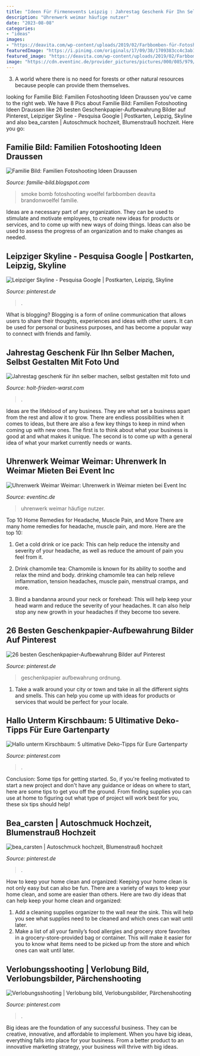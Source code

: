 ```yaml
---
title: "Ideen Für Firmenevents Leipzig : Jahrestag Geschenk Für Ihn Selber Machen, Selbst Gestalten Mit Foto Und"
description: "Uhrenwerk weimar häufige nutzer"
date: "2023-08-08"
categories:
- "ideas"
images:
- "https://deavita.com/wp-content/uploads/2019/02/Farbbomben-für-Fotoshooting-blau-Farbspray-Kreis-Mädchen-420x280.jpeg"
featuredImage: "https://i.pinimg.com/originals/17/09/38/1709383cc4c3ab1d29adea7ef5d11798.jpg"
featured_image: "https://deavita.com/wp-content/uploads/2019/02/Farbbomben-für-Fotoshooting-blau-Farbspray-Kreis-Mädchen-420x280.jpeg"
image: "https://cdn.eventinc.de/provider_pictures/pictures/000/085/979/cropped/eventlocation-uhrenwerk-leipzig.jpg?1553254232"
---
```



3. A world where there is no need for forests or other natural resources because people can provide them themselves. 

	

		
looking for Familie Bild: Familien Fotoshooting Ideen Draussen you've came to the right web. We have 8 Pics about Familie Bild: Familien Fotoshooting Ideen Draussen like 26 besten Geschenkpapier-Aufbewahrung Bilder auf Pinterest, Leipziger Skyline - Pesquisa Google | Postkarten, Leipzig, Skyline and also bea_carsten | Autoschmuck hochzeit, Blumenstrauß hochzeit. Here you go:
		
    
## Familie Bild: Familien Fotoshooting Ideen Draussen

<img loading=lazy src="https://deavita.com/wp-content/uploads/2019/02/Farbbomben-für-Fotoshooting-blau-Farbspray-Kreis-Mädchen-420x280.jpeg" onerror="this.onerror=null;this.src='https://tse3.mm.bing.net/th?id=OIP.K0mpdBsUROnf7XTzF-KWwwAAAA&amp;pid=15.1';" alt="Familie Bild: Familien Fotoshooting Ideen Draussen">

_Source: familie-bild.blogspot.com_

>smoke bomb fotoshooting woelfel farbbomben deavita brandonwoelfel familie. 

	

Ideas are a necessary part of any organization. They can be used to stimulate and motivate employees, to create new ideas for products or services, and to come up with new ways of doing things. Ideas can also be used to assess the progress of an organization and to make changes as needed.

    
## Leipziger Skyline - Pesquisa Google | Postkarten, Leipzig, Skyline

<img loading=lazy src="https://i.pinimg.com/736x/9b/9b/ac/9b9bac9588bb22926c0a534002aa8d15--skyline-leipzig-bullet-journal.jpg" onerror="this.onerror=null;this.src='https://tse4.mm.bing.net/th?id=OIP.T5Vfa7vSbs_l6CRIXaC0ZAEoDT&amp;pid=15.1';" alt="Leipziger Skyline - Pesquisa Google | Postkarten, Leipzig, Skyline">

_Source: pinterest.de_

>. 

	

What is blogging?
Blogging is a form of online communication that allows users to share their thoughts, experiences and ideas with other users. It can be used for personal or business purposes, and has become a popular way to connect with friends and family.

    
## Jahrestag Geschenk Für Ihn Selber Machen, Selbst Gestalten Mit Foto Und

<img loading=lazy src="https://holt-frieden-warst.com/pkvfv/5_27PDWoVHvHEmIYDzSEwgHaLG.jpg" onerror="this.onerror=null;this.src='https://tse4.mm.bing.net/th?id=OIP.wXi2-roOTJW4yMksQ1kuIQAAAA&amp;pid=15.1';" alt="Jahrestag geschenk für ihn selber machen, selbst gestalten mit foto und">

_Source: holt-frieden-warst.com_

>. 

	

Ideas are the lifeblood of any business. They are what set a business apart from the rest and allow it to grow. There are endless possibilities when it comes to ideas, but there are also a few key things to keep in mind when coming up with new ones. The first is to think about what your business is good at and what makes it unique. The second is to come up with a general idea of what your market currently needs or wants.

    
## Uhrenwerk Weimar Weimar: Uhrenwerk In Weimar Mieten Bei Event Inc

<img loading=lazy src="https://cdn.eventinc.de/provider_pictures/pictures/000/085/979/cropped/eventlocation-uhrenwerk-leipzig.jpg?1553254232" onerror="this.onerror=null;this.src='https://tse4.mm.bing.net/th?id=OIP.TuLlFR4ked88iC7ipoY6KgHaDW&amp;pid=15.1';" alt="Uhrenwerk Weimar Weimar: Uhrenwerk in Weimar mieten bei Event Inc">

_Source: eventinc.de_

>uhrenwerk weimar häufige nutzer. 

	

Top 10 Home Remedies for Headache, Muscle Pain, and More
There are many home remedies for headache, muscle pain, and more. Here are the top 10:
1. Get a cold drink or ice pack: This can help reduce the intensity and severity of your headache, as well as reduce the amount of pain you feel from it.

2. Drink chamomile tea: Chamomile is known for its ability to soothe and relax the mind and body. drinking chamomile tea can help relieve inflammation, tension headaches, muscle pain, menstrual cramps, and more.

3. Bind a bandanna around your neck or forehead: This will help keep your head warm and reduce the severity of your headaches. It can also help stop any new growth in your headaches if they become too severe.


    
## 26 Besten Geschenkpapier-Aufbewahrung Bilder Auf Pinterest

<img loading=lazy src="https://i.pinimg.com/736x/8c/e1/a1/8ce1a1273012fbebf55c17c215f1b35b--home-organization-organizing-tips.jpg" onerror="this.onerror=null;this.src='https://tse4.mm.bing.net/th?id=OIP.SH3PofNKoi0uA0VbHlNW2QHaJ4&amp;pid=15.1';" alt="26 besten Geschenkpapier-Aufbewahrung Bilder auf Pinterest">

_Source: pinterest.de_

>geschenkpapier aufbewahrung ordnung. 

	

1. Take a walk around your city or town and take in all the different sights and smells. This can help you come up with ideas for products or services that would be perfect for your locale. 

    
## Hallo Unterm Kirschbaum: 5 Ultimative Deko-Tipps Für Eure Gartenparty

<img loading=lazy src="https://i.pinimg.com/originals/17/09/38/1709383cc4c3ab1d29adea7ef5d11798.jpg" onerror="this.onerror=null;this.src='https://tse2.mm.bing.net/th?id=OIP.iEyHAUkFkBl5VF_si6pkTAHaWO&amp;pid=15.1';" alt="Hallo unterm Kirschbaum: 5 ultimative Deko-Tipps für Eure Gartenparty">

_Source: pinterest.com_

>. 

	

Conclusion: Some tips for getting started.
So, if you're feeling motivated to start a new project and don't have any guidance or ideas on where to start, here are some tips to get you off the ground. From finding supplies you can use at home to figuring out what type of project will work best for you, these six tips should help!

    
## Bea_carsten | Autoschmuck Hochzeit, Blumenstrauß Hochzeit

<img loading=lazy src="https://i.pinimg.com/originals/c3/5f/95/c35f9504e325180f0fca1c3f640c7387.jpg" onerror="this.onerror=null;this.src='https://tse4.mm.bing.net/th?id=OIP.H8vFpc9ajh-f62nCEdy2WAHaE8&amp;pid=15.1';" alt="bea_carsten | Autoschmuck hochzeit, Blumenstrauß hochzeit">

_Source: pinterest.de_

>. 

	

How to keep your home clean and organized:
Keeping your home clean is not only easy but can also be fun. There are a variety of ways to keep your home clean, and some are easier than others. Here are two diy ideas that can help keep your home clean and organized:
1. Add a cleaning supplies organizer to the wall near the sink. This will help you see what supplies need to be cleaned and which ones can wait until later.
2. Make a list of all your family’s food allergies and grocery store favorites in a grocery-store-provided bag or container. This will make it easier for you to know what items need to be picked up from the store and which ones can wait until later.

    
## Verlobungsshooting | Verlobung Bild, Verlobungsbilder, Pärchenshooting

<img loading=lazy src="https://i.pinimg.com/originals/01/48/99/014899680887918941dc390bc87be056.jpg" onerror="this.onerror=null;this.src='https://tse4.mm.bing.net/th?id=OIP.Icdn66yBFADA9eGtXAU4cQHaLH&amp;pid=15.1';" alt="Verlobungsshooting | Verlobung bild, Verlobungsbilder, Pärchenshooting">

_Source: pinterest.com_

>. 

	

Big ideas are the foundation of any successful business. They can be creative, innovative, and affordable to implement. When you have big ideas, everything falls into place for your business. From a better product to an innovative marketing strategy, your business will thrive with big ideas.

